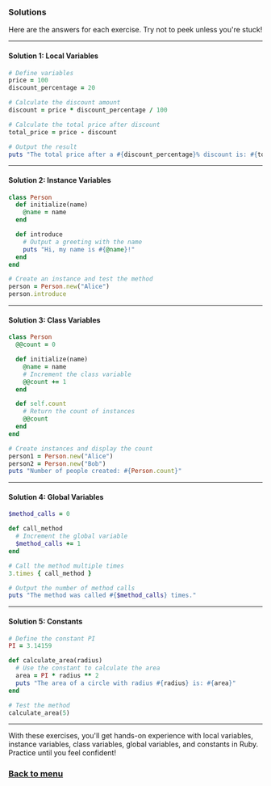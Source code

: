 ### Solutions

Here are the answers for each exercise. Try not to peek unless you're stuck!

---

#### Solution 1: Local Variables
```ruby
# Define variables
price = 100
discount_percentage = 20

# Calculate the discount amount
discount = price * discount_percentage / 100

# Calculate the total price after discount
total_price = price - discount

# Output the result
puts "The total price after a #{discount_percentage}% discount is: #{total_price}"
```

---

#### Solution 2: Instance Variables
```ruby
class Person
  def initialize(name)
    @name = name
  end

  def introduce
    # Output a greeting with the name
    puts "Hi, my name is #{@name}!"
  end
end

# Create an instance and test the method
person = Person.new("Alice")
person.introduce
```

---

#### Solution 3: Class Variables
```ruby
class Person
  @@count = 0

  def initialize(name)
    @name = name
    # Increment the class variable
    @@count += 1
  end

  def self.count
    # Return the count of instances
    @@count
  end
end

# Create instances and display the count
person1 = Person.new("Alice")
person2 = Person.new("Bob")
puts "Number of people created: #{Person.count}"
```

---

#### Solution 4: Global Variables
```ruby
$method_calls = 0

def call_method
  # Increment the global variable
  $method_calls += 1
end

# Call the method multiple times
3.times { call_method }

# Output the number of method calls
puts "The method was called #{$method_calls} times."
```

---

#### Solution 5: Constants
```ruby
# Define the constant PI
PI = 3.14159

def calculate_area(radius)
  # Use the constant to calculate the area
  area = PI * radius ** 2
  puts "The area of a circle with radius #{radius} is: #{area}"
end

# Test the method
calculate_area(5)
```

---

With these exercises, you'll get hands-on experience with local variables, instance variables, class variables, global variables, and constants in Ruby. Practice until you feel confident!


### [Back to menu](../README.md)